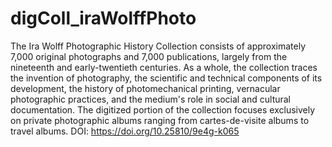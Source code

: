 # digColl_iraWolffPhoto
The Ira Wolff Photographic History Collection consists of approximately 7,000 original photographs and 7,000 publications, largely from the nineteenth and early-twentieth centuries. As a whole, the collection traces the invention of photography, the scientific and technical components of its development, the history of photomechanical printing, vernacular photographic practices, and the medium's role in social and cultural documentation. The digitized portion of the collection focuses exclusively on private photographic albums ranging from cartes-de-visite albums to travel albums. DOI: https://doi.org/10.25810/9e4g-k065

